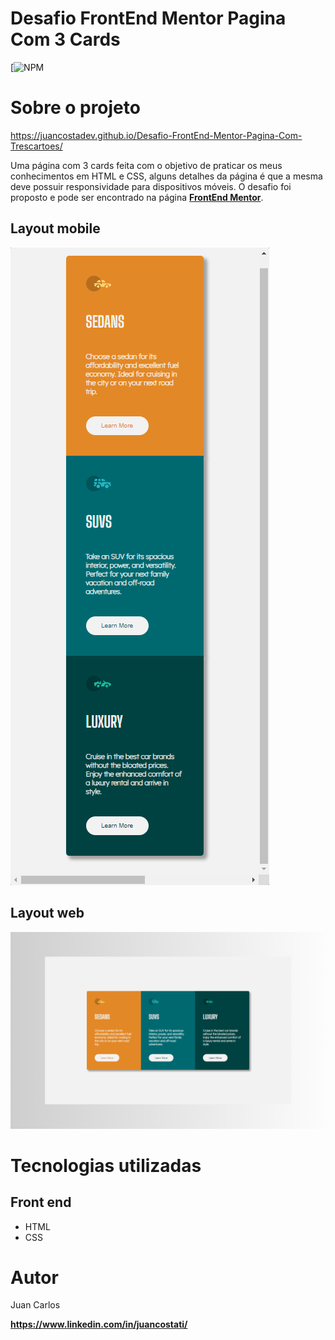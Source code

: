 # Desafio FrontEnd Mentor Pagina Com 3 Cards

[![NPM](https://github.com/JuanCostaDev/Desafio-FrontEnd-Mentor-Pagina-Com-Trescartoes/blob/main/LICENSE)

# Sobre o projeto

https://juancostadev.github.io/Desafio-FrontEnd-Mentor-Pagina-Com-Trescartoes/

Uma página com 3 cards feita com o objetivo de praticar os meus conhecimentos em HTML e CSS, alguns detalhes da página é que a mesma deve possuir responsividade para dispositivos móveis.
O desafio foi proposto e pode ser encontrado na página [**FrontEnd Mentor**](https://www.frontendmentor.io/solutions/responsive-qr-code-page-using-html-and-css-LHtfgKZr2z "Site do FrontEnd Mentor").

## Layout mobile
![Mobile 1](https://github.com/JuanCostaDev/Assets/blob/main/Fotos%20Projeto%203%20Cards/Foto%203%20Cards%20Mobile.png) 

## Layout web
![Web 1](https://github.com/JuanCostaDev/Assets/blob/main/Fotos%20Projeto%203%20Cards/Foto%203%20Cards%20PC.png)


# Tecnologias utilizadas
## Front end
- HTML 
- CSS

# Autor

Juan Carlos

**https://www.linkedin.com/in/juancostati/**


